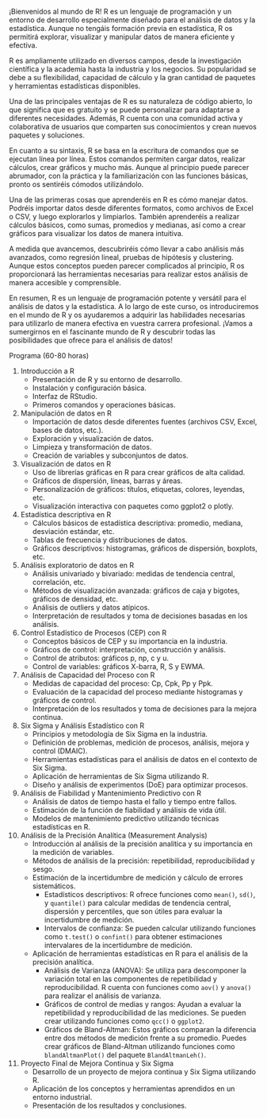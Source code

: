 ¡Bienvenidos al mundo de R! R es un lenguaje de programación y un entorno de desarrollo especialmente diseñado para el análisis de datos y la estadística. Aunque no tengáis formación previa en estadística, R os permitirá explorar, visualizar y manipular datos de manera eficiente y efectiva.

R es ampliamente utilizado en diversos campos, desde la investigación científica y la academia hasta la industria y los negocios. Su popularidad se debe a su flexibilidad, capacidad de cálculo y la gran cantidad de paquetes y herramientas estadísticas disponibles.

Una de las principales ventajas de R es su naturaleza de código abierto, lo que significa que es gratuito y se puede personalizar para adaptarse a diferentes necesidades. Además, R cuenta con una comunidad activa y colaborativa de usuarios que comparten sus conocimientos y crean nuevos paquetes y soluciones.

En cuanto a su sintaxis, R se basa en la escritura de comandos que se ejecutan línea por línea. Estos comandos permiten cargar datos, realizar cálculos, crear gráficos y mucho más. Aunque al principio puede parecer abrumador, con la práctica y la familiarización con las funciones básicas, pronto os sentiréis cómodos utilizándolo.

Una de las primeras cosas que aprenderéis en R es cómo manejar datos. Podréis importar datos desde diferentes formatos, como archivos de Excel o CSV, y luego explorarlos y limpiarlos. También aprenderéis a realizar cálculos básicos, como sumas, promedios y medianas, así como a crear gráficos para visualizar los datos de manera intuitiva.

A medida que avancemos, descubriréis cómo llevar a cabo análisis más avanzados, como regresión lineal, pruebas de hipótesis y clustering. Aunque estos conceptos pueden parecer complicados al principio, R os proporcionará las herramientas necesarias para realizar estos análisis de manera accesible y comprensible.

En resumen, R es un lenguaje de programación potente y versátil para el análisis de datos y la estadística. A lo largo de este curso, os introduciremos en el mundo de R y os ayudaremos a adquirir las habilidades necesarias para utilizarlo de manera efectiva en vuestra carrera profesional. ¡Vamos a sumergirnos en el fascinante mundo de R y descubrir todas las posibilidades que ofrece para el análisis de datos!



Programa (60-80 horas)

1. Introducción a R
   - Presentación de R y su entorno de desarrollo.
   - Instalación y configuración básica.
   - Interfaz de RStudio.
   - Primeros comandos y operaciones básicas.
2. Manipulación de datos en R
   - Importación de datos desde diferentes fuentes (archivos CSV, Excel, bases de datos, etc.).
   - Exploración y visualización de datos.
   - Limpieza y transformación de datos.
   - Creación de variables y subconjuntos de datos.
3. Visualización de datos en R
   - Uso de librerías gráficas en R para crear gráficos de alta calidad.
   - Gráficos de dispersión, líneas, barras y áreas.
   - Personalización de gráficos: títulos, etiquetas, colores, leyendas, etc.
   - Visualización interactiva con paquetes como ggplot2 o plotly.
4. Estadística descriptiva en R
   - Cálculos básicos de estadística descriptiva: promedio, mediana, desviación estándar, etc.
   - Tablas de frecuencia y distribuciones de datos.
   - Gráficos descriptivos: histogramas, gráficos de dispersión, boxplots, etc.
5. Análisis exploratorio de datos en R
   - Análisis univariado y bivariado: medidas de tendencia central, correlación, etc.
   - Métodos de visualización avanzada: gráficos de caja y bigotes, gráficos de densidad, etc.
   - Análisis de outliers y datos atípicos.
   - Interpretación de resultados y toma de decisiones basadas en los análisis.
6. Control Estadístico de Procesos (CEP) con R
   - Conceptos básicos de CEP y su importancia en la industria.
   - Gráficos de control: interpretación, construcción y análisis.
   - Control de atributos: gráficos p, np, c y u.
   - Control de variables: gráficos X-barra, R, S y EWMA.
7. Análisis de Capacidad del Proceso con R
   - Medidas de capacidad del proceso: Cp, Cpk, Pp y Ppk.
   - Evaluación de la capacidad del proceso mediante histogramas y gráficos de control.
   - Interpretación de los resultados y toma de decisiones para la mejora continua.
8. Six Sigma y Análisis Estadístico con R
   - Principios y metodología de Six Sigma en la industria.
   - Definición de problemas, medición de procesos, análisis, mejora y control (DMAIC).
   - Herramientas estadísticas para el análisis de datos en el contexto de Six Sigma.
   - Aplicación de herramientas de Six Sigma utilizando R.
   - Diseño y análisis de experimentos (DoE) para optimizar procesos.
9. Análisis de Fiabilidad y Mantenimiento Predictivo con R
   - Análisis de datos de tiempo hasta el fallo y tiempo entre fallos.
   - Estimación de la función de fiabilidad y análisis de vida útil.
   - Modelos de mantenimiento predictivo utilizando técnicas estadísticas en R.
10. Análisis de la Precisión Analítica (Measurement Analysis)
    - Introducción al análisis de la precisión analítica y su importancia en la medición de variables.
    - Métodos de análisis de la precisión: repetibilidad, reproducibilidad y sesgo.
    - Estimación de la incertidumbre de medición y cálculo de errores sistemáticos.
      - Estadísticos descriptivos: R ofrece funciones como `mean()`, `sd()`, y `quantile()` para calcular medidas de tendencia central, dispersión y percentiles, que son útiles para evaluar la incertidumbre de medición.
      - Intervalos de confianza: Se pueden calcular utilizando funciones como `t.test()` o `confint()` para obtener estimaciones intervalares de la incertidumbre de medición.
    - Aplicación de herramientas estadísticas en R para el análisis de la precisión analítica.
      - Análisis de Varianza (ANOVA): Se utiliza para descomponer la variación total en las componentes de repetibilidad y reproducibilidad. R cuenta con funciones como `aov()` y `anova()` para realizar el análisis de varianza.
      - Gráficos de control de medias y rangos: Ayudan a evaluar la repetibilidad y reproducibilidad de las mediciones. Se pueden crear utilizando funciones como `qcc()` o `ggplot2`.
      - Gráficos de Bland-Altman: Estos gráficos comparan la diferencia entre dos métodos de medición frente a su promedio. Puedes crear gráficos de Bland-Altman utilizando funciones como `blandAltmanPlot()` del paquete `BlandAltmanLeh()`.
11. Proyecto Final de Mejora Continua y Six Sigma
    - Desarrollo de un proyecto de mejora continua y Six Sigma utilizando R.
    - Aplicación de los conceptos y herramientas aprendidos en un entorno industrial.
    - Presentación de los resultados y conclusiones.



